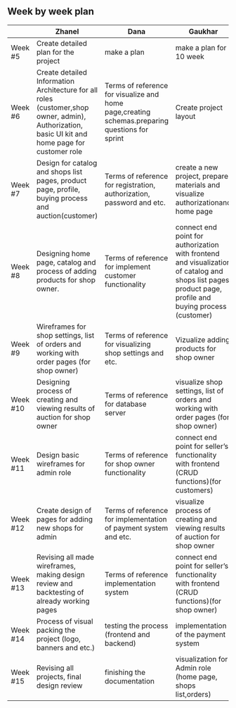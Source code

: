 ## Week by week plan
||Zhanel|Dana|Gaukhar|Almas|Aray|
|---|---|---|---|---|---|
|Week #5|Create detailed plan for the project|make a plan|make a plan for 10 week|plan descriptions|created plan of work|
|Week #6|Create detailed Information Architecture for all roles (customer,shop owner, admin), Authorization, basic UI kit and home page for customer role|Terms of reference for visualize and home page,creating schemas.preparing questions for sprint|Create project layout|Setup & Data structures|creating schemas(Defining relationships between entities)|
|Week #7|Design for catalog and shops list pages, product page, profile, buying process and auction(customer)|Terms of reference for registration, authorization, password and etc.|create a new project, prepare materials and visualize authorizationand home page|Implement endpoints for registration, authorization, password recovery, and assign verification.|collection of information(create database)|
|Week #8|Designing home page, catalog and process of adding products for shop owner.|Terms of reference for implement customer functionality|connect end point for authorization with frontend and visualization of catalog and shops list pages, product page, profile and buying process (customer)|Implement customer functionality;Filtering|Database normalization|
|Week #9|Wireframes for shop settings, list of orders and working with order pages (for shop owner)|Terms of reference for visualizing shop settings and etc. |Vizualize adding products for shop owner|Auction: record a user’s bid on an item; get the current winning bid for an item;|fixing bugs|
|Week #10|Designing process of creating and viewing results of auction for shop owner|Terms of reference for database server|visualize shop settings, list of orders and working with order pages (for shop owner)|Auction: REST API to manage bids;|creating database in server|
|Week #11|Design basic wireframes for admin role|Terms of reference for shop owner functionality |connect end point for seller’s functionality with frontend (CRUD functions)(for customers)|Shop Owner functionality;Filtering|creating fake data to check project|
|Week #12|Create design of pages for adding new shops for admin|Terms of reference for implementation of payment system and etc.|visualize process of creating and viewing results of auction for shop owner|implementation of the payment system|deploy:for backend|
|Week #13|Revising all made wireframes, making design review and backtesting of already working pages|Terms of reference implementation system|connect end point for seller’s functionality with frontend (CRUD functions)(for shop owner)|testing of the payment system|deploy:forfrontend|
|Week #14|Process of visual packing the project (logo, banners and etc.)|testing the process (frontend and backend)|implementation of the payment system|Docker|finishing deploy|
|Week #15|Revising all projects, final design review |finishing the documentation |visualization for Admin role (home page, shops list,orders)|fixing bugs|last finishing week|
